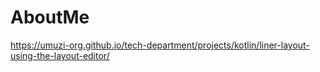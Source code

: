 # AboutMe
https://umuzi-org.github.io/tech-department/projects/kotlin/liner-layout-using-the-layout-editor/
